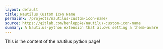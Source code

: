 ```yaml
---
layout: default
title: Nautilus Custom Icon Name
permalink: /projects/nautilus-custom-icon-name/
source: https://gitlab.com/benleppke/nautilus-custom-icon-name
summary: A Nautilus-python extension that allows setting a theme-aware custom folder icon from the context menu.
---
```


This is the content of the nautilus python page!
